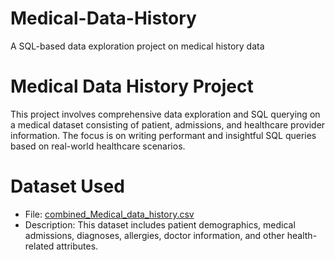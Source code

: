 # Medical-Data-History
A SQL-based data exploration project on medical history data

# Medical Data History Project

This project involves comprehensive data exploration and SQL querying on a medical dataset consisting of patient, admissions, and healthcare provider information. The focus is on writing performant and insightful SQL queries based on real-world healthcare scenarios.


# Dataset Used

- File: [combined_Medical_data_history.csv](./combined_Medical_data_history.csv)
- Description: This dataset includes patient demographics, medical admissions, diagnoses, allergies, doctor information, and other health-related attributes.
